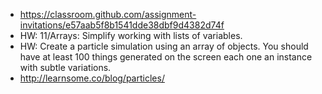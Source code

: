
- https://classroom.github.com/assignment-invitations/e57aab5f8b1541dde38dbf9d4382d74f
- HW: 11/Arrays: Simplify working with lists of variables.
- HW: Create a particle simulation using an array of objects. You should have at least 100 things generated on the screen each one an instance with subtle variations.
- http://learnsome.co/blog/particles/
